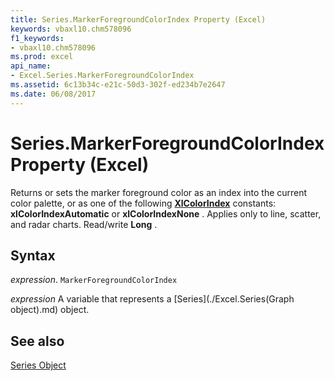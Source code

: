 ```yaml
---
title: Series.MarkerForegroundColorIndex Property (Excel)
keywords: vbaxl10.chm578096
f1_keywords:
- vbaxl10.chm578096
ms.prod: excel
api_name:
- Excel.Series.MarkerForegroundColorIndex
ms.assetid: 6c13b34c-e21c-50d3-302f-ed234b7e2647
ms.date: 06/08/2017
---
```



# Series.MarkerForegroundColorIndex Property (Excel)

Returns or sets the marker foreground color as an index into the current color palette, or as one of the following  **[XlColorIndex](Excel.XlColorIndex.md)** constants: **xlColorIndexAutomatic** or **xlColorIndexNone** . Applies only to line, scatter, and radar charts. Read/write **Long** .


## Syntax

 _expression_. `MarkerForegroundColorIndex`

 _expression_ A variable that represents a [Series](./Excel.Series(Graph object).md) object.


## See also


[Series Object](Excel.Series(objec).md)

